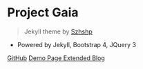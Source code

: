 # Project Gaia

>Jekyll theme by [      Szhshp ](http://szhshp.org)   

- Powered by Jekyll, Bootstrap 4, JQuery 3

[GitHub](https://github.com/szhielelp/JekyllTheme-ProjectGaia)
[  Demo Page     ](https://szhielelp.github.io/JekyllTheme-ProjectGaia/)
[  Extended Blog  ](https://szhielelp.github.io/JekyllTheme-ProjectGaia/)